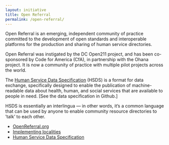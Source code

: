 ```yaml
---
layout: initiative
title: Open Referral
permalink: /open-referral/
---
```


Open Referral is an emerging, independent community of practice committed to the development of open standards and interoperable platforms for the production and sharing of human service directories.

Open Referral was instigated by the DC Open211 project, and has been co-sponsored by Code for America (CfA), in partnership with the Ohana project. It is now a community of practice with multiple pilot projects across the world.

The [Human Service Data Specification](https://github.com/codeforamerica/OpenReferral/blob/master/Human%20Services%20Data%20Specification%20%20v1.0.md) (HSDS) is a format for data exchange, specifically designed to enable the publication of machine-readable data about health, human, and social services that are available to people in need. [See the data specification in Github.]

HSDS is essentially an interlingua — in other words, it’s a common language that can be used by anyone to enable community resource directories to ’talk’ to each other.


- [OpenReferral.org](http://openreferral.org)
- [Implementing localities](https://openreferral.org/about/projects/)
- [Human Service Data Specification](https://github.com/codeforamerica/OpenReferral/blob/master/Human%20Services%20Data%20Specification%20%20v1.0.md)
